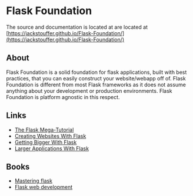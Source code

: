 Flask Foundation
================

The source and documentation is located at are located at [https://jackstouffer.github.io/Flask-Foundation/](https://jackstouffer.github.io/Flask-Foundation/)

## About

Flask Foundation is a solid foundation for flask applications, built with best practices, that you can easily construct your website/webapp off of. Flask Foundation is different from most Flask frameworks as it does not assume anything about your development or production environments. Flask Foundation is platform agnostic in this respect.

## Links

* [The Flask Mega-Tutorial](https://blog.miguelgrinberg.com/post/the-flask-mega-tutorial-part-i-hello-world)
* [Creating Websites With Flask](http://maximebf.com/blog/2012/10/building-websites-in-python-with-flask/)
* [Getting Bigger With Flask](http://maximebf.com/blog/2012/11/getting-bigger-with-flask/)
* [Larger Applications With Flask](http://flask.pocoo.org/docs/patterns/packages/)


## Books

* [Mastering flask](https://www.packtpub.com/web-development/mastering-flask)
* [Flask web development](http://shop.oreilly.com/product/0636920031116.do?cmp=af-webplatform-books-videos-product_cj_9781449372620_%25zp)